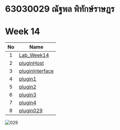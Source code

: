 # 63030029 ณัฐพล พิทักษ์ราษฎร

# Week 14

| No | Name |
|:-:|-----|
|1|[Lab_Week14](https://github.com/homesweed33/Week14/tree/master/Lab_Week14)|
|2|[pluginHost](https://github.com/ComputerLab1-2564/pluginHost/tree/f949d61209a8f09fa5898ec903d41f8a86297b4d)|
|3|[pluginInterface](https://github.com/napasin163/pluginInterface)|
|4|[plugin1](https://github.com/ComputerLab1-2564/plugin1/tree/5c5c06a4818f91dc9f1e8912eb0b82dfad0bb0cf)|
|5|[plugin2](https://github.com/ComputerLab1-2564/plugin2/tree/c3fd9a85f717852b876a040c71eb33d86af17eeb)|
|6|[plugin3](https://github.com/ComputerLab1-2564/plugin3/tree/568bcd5053298a7b91a0c18414d1d67df69c3736)|
|7|[plugin4](https://github.com/ComputerLab1-2564/plugin4/tree/10af91fa22f621f78476b1c8714e73e763ca75e5)|
|8|[plugin029](https://https://github.com/homesweed33/plugin029/tree/eb34080258b0d32775c5fb470a3aaa67b162d4fa)|

![029](https://user-images.githubusercontent.com/92082240/146541050-41da22c0-54aa-474e-b12b-2f036e1ee7e2.png)

